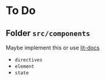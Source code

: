 # To Do

## Folder `src/components`

Maybe implement this or use [lit-docs](https://lit.dev/docs/)

- `directives`
- `element`
- `state`
